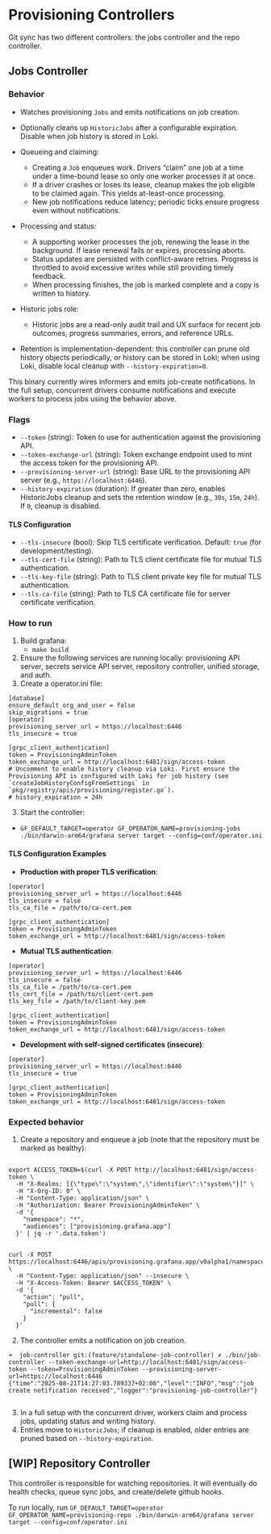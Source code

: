 # Provisioning Controllers

Git sync has two different controllers: the jobs controller and the repo controller.

## Jobs Controller

### Behavior

- Watches provisioning `Jobs` and emits notifications on job creation.
- Optionally cleans up `HistoricJobs` after a configurable expiration. Disable when job history is stored in Loki.

- Queueing and claiming:
  - Creating a `Job` enqueues work. Drivers “claim” one job at a time under a time-bound lease so only one worker processes it at once.
  - If a driver crashes or loses its lease, cleanup makes the job eligible to be claimed again. This yields at-least-once processing.
  - New job notifications reduce latency; periodic ticks ensure progress even without notifications.

- Processing and status:
  - A supporting worker processes the job, renewing the lease in the background. If lease renewal fails or expires, processing aborts.
  - Status updates are persisted with conflict-aware retries. Progress is throttled to avoid excessive writes while still providing timely feedback.
  - When processing finishes, the job is marked complete and a copy is written to history.

- Historic jobs role:
  - Historic jobs are a read-only audit trail and UX surface for recent job outcomes, progress summaries, errors, and reference URLs.
- Retention is implementation-dependent: this controller can prune old history objects periodically, or history can be stored in Loki; when using Loki, disable local cleanup with `--history-expiration=0`.

This binary currently wires informers and emits job-create notifications. In the full setup, concurrent drivers consume notifications and execute workers to process jobs using the behavior above.

### Flags

- `--token` (string): Token to use for authentication against the provisioning API.
- `--token-exchange-url` (string): Token exchange endpoint used to mint the access token for the provisioning API.
- `--provisioning-server-url` (string): Base URL to the provisioning API server (e.g., `https://localhost:6446`).
- `--history-expiration` (duration): If greater than zero, enables HistoricJobs cleanup and sets the retention window (e.g., `30s`, `15m`, `24h`). If `0`, cleanup is disabled.

#### TLS Configuration

- `--tls-insecure` (bool): Skip TLS certificate verification. Default: `true` (for development/testing).
- `--tls-cert-file` (string): Path to TLS client certificate file for mutual TLS authentication.
- `--tls-key-file` (string): Path to TLS client private key file for mutual TLS authentication.
- `--tls-ca-file` (string): Path to TLS CA certificate file for server certificate verification.

### How to run

1. Build grafana:
   - `make build`
2. Ensure the following services are running locally: provisioning API server, secrets service API server, repository controller, unified storage, and auth.
3. Create a operator.ini file:

```
[database]
ensure_default_org_and_user = false
skip_migrations = true
[operator]
provisioning_server_url = https://localhost:6446
tls_insecure = true

[grpc_client_authentication]
token = ProvisioningAdminToken
token_exchange_url = http://localhost:6481/sign/access-token
# Uncomment to enable history cleanup via Loki. First ensure the Provisioning API is configured with Loki for job history (see `createJobHistoryConfigFromSettings` in `pkg/registry/apis/provisioning/register.go`).
# history_expiration = 24h  
```

3. Start the controller:

- `GF_DEFAULT_TARGET=operator GF_OPERATOR_NAME=provisioning-jobs ./bin/darwin-arm64/grafana server target --config=conf/operator.ini`

#### TLS Configuration Examples

- **Production with proper TLS verification**:

```
[operator]
provisioning_server_url = https://localhost:6446
tls_insecure = false
tls_ca_file = /path/to/ca-cert.pem

[grpc_client_authentication]
token = ProvisioningAdminToken
token_exchange_url = http://localhost:6481/sign/access-token
```

- **Mutual TLS authentication**:

```
[operator]
provisioning_server_url = https://localhost:6446
tls_insecure = false
tls_ca_file = /path/to/ca-cert.pem
tls_cert_file = /path/to/client-cert.pem 
tls_key_file = /path/to/client-key.pem

[grpc_client_authentication]
token = ProvisioningAdminToken
token_exchange_url = http://localhost:6481/sign/access-token
```

- **Development with self-signed certificates (insecure)**:

```
[operator]
provisioning_server_url = https://localhost:6446
tls_insecure = true

[grpc_client_authentication]
token = ProvisioningAdminToken
token_exchange_url = http://localhost:6481/sign/access-token
```

### Expected behavior

1. Create a repository and enqueue a job (note that the repository must be marked as healthy):

```curl

export ACCESS_TOKEN=$(curl -X POST http://localhost:6481/sign/access-token \
  -H "X-Realms: [{\"type\":\"system\",\"identifier\":\"system\"}]" \
  -H "X-Org-ID: 0" \
  -H "Content-Type: application/json" \
  -H "Authorization: Bearer ProvisioningAdminToken" \
  -d '{
    "namespace": "*",
    "audiences": ["provisioning.grafana.app"]
  }' | jq -r '.data.token')
```

```curl

curl -X POST https://localhost:6446/apis/provisioning.grafana.app/v0alpha1/namespaces/default/repositories/test6/jobs \
  -H "Content-Type: application/json" --insecure \
  -H "X-Access-Token: Bearer $ACCESS_TOKEN" \
  -d '{
    "action": "pull",
    "pull": {
      "incremental": false
    }
  }'
```

2. The controller emits a notification on job creation.

```
➜  job-controller git:(feature/standalone-job-controller) ✗ ./bin/job-controller --token-exchange-url=http://localhost:6481/sign/access-token --token=ProvisioningAdminToken --provisioning-server-url=https://localhost:6446
{"time":"2025-08-21T14:27:03.789337+02:00","level":"INFO","msg":"job create notification received","logger":"provisioning-job-controller"}
```

```

```

3. In a full setup with the concurrent driver, workers claim and process jobs, updating status and writing history.
4. Entries move to `HistoricJobs`; if cleanup is enabled, older entries are pruned based on `--history-expiration`.

## [WIP] Repository Controller

This controller is responsible for watching repositories. It will eventually do health checks, queue sync jobs, and create/delete github hooks.

To run locally, run `GF_DEFAULT_TARGET=operator GF_OPERATOR_NAME=provisioning-repo ./bin/darwin-arm64/grafana server target --config=conf/operator.ini`
